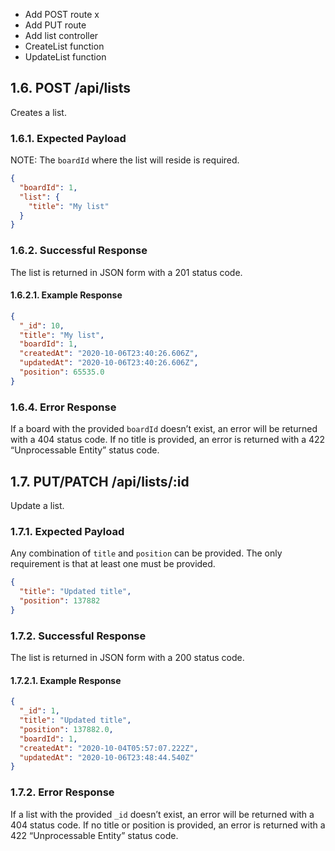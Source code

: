 - Add POST route x
- Add PUT route
- Add list controller
- CreateList function
- UpdateList function

## 1.6. POST /api/lists

Creates a list.

### 1.6.1. Expected Payload

NOTE: The `boardId` where the list will reside is required.

```json
{
  "boardId": 1,
  "list": {
    "title": "My list"
  }
}
```

### 1.6.2. Successful Response

The list is returned in JSON form with a 201 status code.

#### 1.6.2.1. Example Response

```json
{
  "_id": 10,
  "title": "My list",
  "boardId": 1,
  "createdAt": "2020-10-06T23:40:26.606Z",
  "updatedAt": "2020-10-06T23:40:26.606Z",
  "position": 65535.0
}
```

### 1.6.4. Error Response

If a board with the provided `boardId` doesn’t exist, an error will be returned with a 404 status code. If no title is provided, an error is returned with a 422 “Unprocessable Entity” status code.

## 1.7. PUT/PATCH /api/lists/:id

Update a list.

### 1.7.1. Expected Payload

Any combination of `title` and `position` can be provided. The only requirement is that at least one must be provided.

```json
{
  "title": "Updated title",
  "position": 137882
}
```

### 1.7.2. Successful Response

The list is returned in JSON form with a 200 status code.

#### 1.7.2.1. Example Response

```json
{
  "_id": 1,
  "title": "Updated title",
  "position": 137882.0,
  "boardId": 1,
  "createdAt": "2020-10-04T05:57:07.222Z",
  "updatedAt": "2020-10-06T23:48:44.540Z"
}
```

### 1.7.2. Error Response

If a list with the provided `_id` doesn’t exist, an error will be returned with a 404 status code. If no title or position is provided, an error is returned with a 422 “Unprocessable Entity” status code.
